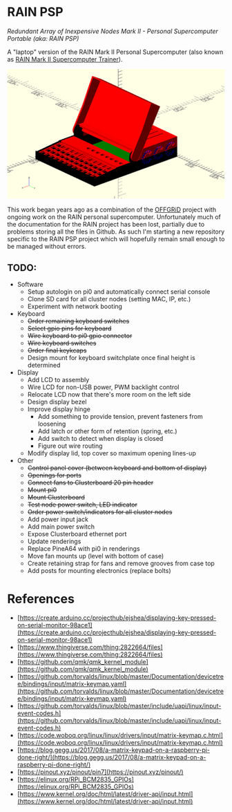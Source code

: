 # RAIN PSP

*Redundant Array of Inexpensive Nodes Mark II - Personal Supercomputer Portable (aka: RAIN PSP)*

A "laptop" version of the RAIN Mark II Personal Supercomputer (also known as [RAIN Mark II Supercomputer Trainer](https://hackaday.io/project/85392-rain-mark-ii-supercomputer-trainer)).

![Assembly screenshot](./images/assembly_screenshot.png)

This work began years ago as a combination of the [OFFGRiD](https://code.jasongullickson.com/jjg/offgrid) project with ongoing work on the RAIN personal supercomputer.  Unfortunately much of the documentation for the RAIN project has been lost, partially due to problems storing all the files in Github.  As such I'm starting a new repository specific to the RAIN PSP project which will hopefully remain small enough to be managed without errors.


## TODO:

* Software
    * Setup autologin on pi0 and automatically connect serial console
    * Clone SD card for all cluster nodes (setting MAC, IP, etc.)
    * Experiment with network booting
* Keyboard
    * ~~Order remaining keyboard switches~~
    * ~~Select gpio pins for keyboard~~
    * ~~Wire keyboard to pi0 gpio connector~~
    * ~~Wire keyboard switches~~
    * ~~Order final keykcaps~~
    * Design mount for keyboard switchplate once final height is determined
* Display
    * Add LCD to assembly
    * Wire LCD for non-USB power, PWM backlight control
    * Relocate LCD now that there's more room on the left side
    * Design display bezel
    * Improve display hinge
        + Add something to provide tension, prevent fasteners from loosening
        + Add latch or other form of retention (spring, etc.)
        + Add switch to detect when display is closed
        + Figure out wire routing
    * Modify display lid, top cover so maximum opening lines-up
* Other
    * ~~Control panel cover (between keyboard and bottom of display)~~
    * ~~Openings for ports~~
    * ~~Connect fans to Clusterboard 20 pin header~~
    * ~~Mount pi0~~
    * ~~Mount Clusterboard~~
    * ~~Test node power switch, LED indicator~~
    * ~~Order power switch/indicators for all cluster nodes~~
    * Add power input jack
    * Add main power switch
    * Expose Clusterboard ethernet port
    * Update renderings
    * Replace PineA64 with pi0 in renderings
    * Move fan mounts up (level with bottom of case)
    * Create retaining strap for fans and remove grooves from case top
    * Add posts for mounting electronics (replace bolts)


# References
* [https://create.arduino.cc/projecthub/ejshea/displaying-key-pressed-on-serial-monitor-98ace1](https://create.arduino.cc/projecthub/ejshea/displaying-key-pressed-on-serial-monitor-98ace1)
* [https://www.thingiverse.com/thing:2822664/files](https://www.thingiverse.com/thing:2822664/files)
* [https://github.com/qmk/qmk_kernel_module](https://github.com/qmk/qmk_kernel_module)
* [https://github.com/torvalds/linux/blob/master/Documentation/devicetree/bindings/input/matrix-keymap.yaml](https://github.com/torvalds/linux/blob/master/Documentation/devicetree/bindings/input/matrix-keymap.yaml)
* [https://github.com/torvalds/linux/blob/master/include/uapi/linux/input-event-codes.h](https://github.com/torvalds/linux/blob/master/include/uapi/linux/input-event-codes.h)
* [https://code.woboq.org/linux/linux/drivers/input/matrix-keymap.c.html](https://code.woboq.org/linux/linux/drivers/input/matrix-keymap.c.html)
* [https://blog.gegg.us/2017/08/a-matrix-keypad-on-a-raspberry-pi-done-right/](https://blog.gegg.us/2017/08/a-matrix-keypad-on-a-raspberry-pi-done-right/)
* [https://pinout.xyz/pinout/pin7](https://pinout.xyz/pinout/)
* [https://elinux.org/RPi_BCM2835_GPIOs](https://elinux.org/RPi_BCM2835_GPIOs)
* [https://www.kernel.org/doc/html/latest/driver-api/input.html](https://www.kernel.org/doc/html/latest/driver-api/input.html)
